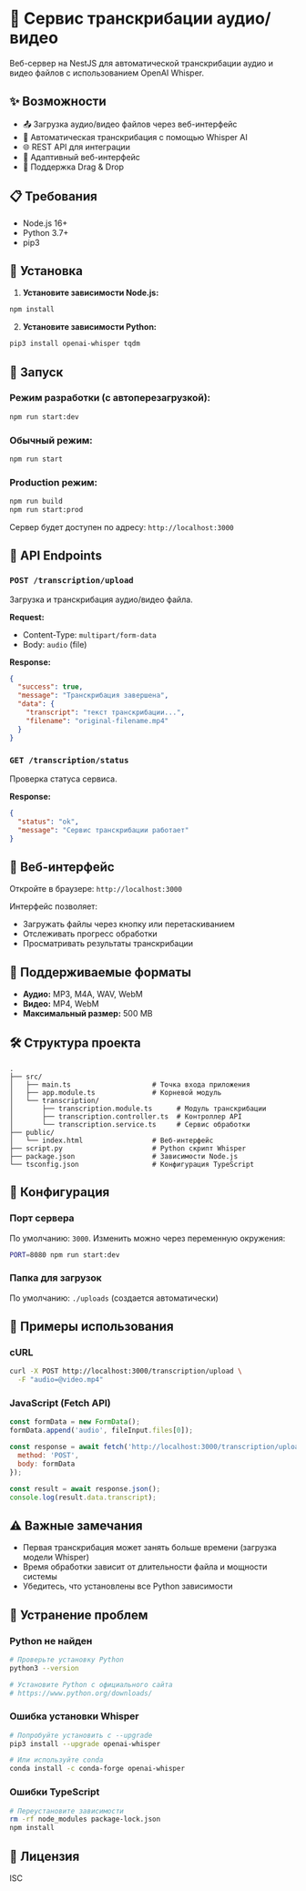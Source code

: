 # 🎤 Сервис транскрибации аудио/видео

Веб-сервер на NestJS для автоматической транскрибации аудио и видео файлов с использованием OpenAI Whisper.

## ✨ Возможности

- 📤 Загрузка аудио/видео файлов через веб-интерфейс
- 🎯 Автоматическая транскрибация с помощью Whisper AI
- 🌐 REST API для интеграции
- 📱 Адаптивный веб-интерфейс
- 🔄 Поддержка Drag & Drop

## 📋 Требования

- Node.js 16+ 
- Python 3.7+
- pip3

## 🚀 Установка

1. **Установите зависимости Node.js:**
```bash
npm install
```

2. **Установите зависимости Python:**
```bash
pip3 install openai-whisper tqdm
```

## 🎯 Запуск

### Режим разработки (с автоперезагрузкой):
```bash
npm run start:dev
```

### Обычный режим:
```bash
npm run start
```

### Production режим:
```bash
npm run build
npm run start:prod
```

Сервер будет доступен по адресу: `http://localhost:3000`

## 📖 API Endpoints

### `POST /transcription/upload`

Загрузка и транскрибация аудио/видео файла.

**Request:**
- Content-Type: `multipart/form-data`
- Body: `audio` (file)

**Response:**
```json
{
  "success": true,
  "message": "Транскрибация завершена",
  "data": {
    "transcript": "текст транскрибации...",
    "filename": "original-filename.mp4"
  }
}
```

### `GET /transcription/status`

Проверка статуса сервиса.

**Response:**
```json
{
  "status": "ok",
  "message": "Сервис транскрибации работает"
}
```

## 🎨 Веб-интерфейс

Откройте в браузере: `http://localhost:3000`

Интерфейс позволяет:
- Загружать файлы через кнопку или перетаскиванием
- Отслеживать прогресс обработки
- Просматривать результаты транскрибации

## 📁 Поддерживаемые форматы

- **Аудио:** MP3, M4A, WAV, WebM
- **Видео:** MP4, WebM
- **Максимальный размер:** 500 MB

## 🛠️ Структура проекта

```
.
├── src/
│   ├── main.ts                    # Точка входа приложения
│   ├── app.module.ts              # Корневой модуль
│   └── transcription/
│       ├── transcription.module.ts      # Модуль транскрибации
│       ├── transcription.controller.ts  # Контроллер API
│       └── transcription.service.ts     # Сервис обработки
├── public/
│   └── index.html                 # Веб-интерфейс
├── script.py                      # Python скрипт Whisper
├── package.json                   # Зависимости Node.js
└── tsconfig.json                  # Конфигурация TypeScript
```

## 🔧 Конфигурация

### Порт сервера

По умолчанию: `3000`. Изменить можно через переменную окружения:

```bash
PORT=8080 npm run start:dev
```

### Папка для загрузок

По умолчанию: `./uploads` (создается автоматически)

## 📝 Примеры использования

### cURL

```bash
curl -X POST http://localhost:3000/transcription/upload \
  -F "audio=@video.mp4"
```

### JavaScript (Fetch API)

```javascript
const formData = new FormData();
formData.append('audio', fileInput.files[0]);

const response = await fetch('http://localhost:3000/transcription/upload', {
  method: 'POST',
  body: formData
});

const result = await response.json();
console.log(result.data.transcript);
```

## ⚠️ Важные замечания

- Первая транскрибация может занять больше времени (загрузка модели Whisper)
- Время обработки зависит от длительности файла и мощности системы
- Убедитесь, что установлены все Python зависимости

## 🐛 Устранение проблем

### Python не найден
```bash
# Проверьте установку Python
python3 --version

# Установите Python с официального сайта
# https://www.python.org/downloads/
```

### Ошибка установки Whisper
```bash
# Попробуйте установить с --upgrade
pip3 install --upgrade openai-whisper

# Или используйте conda
conda install -c conda-forge openai-whisper
```

### Ошибки TypeScript
```bash
# Переустановите зависимости
rm -rf node_modules package-lock.json
npm install
```

## 📄 Лицензия

ISC